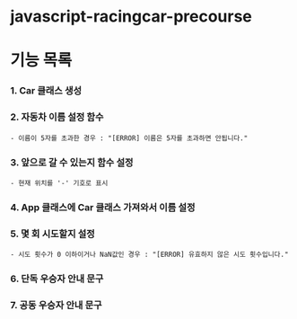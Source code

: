 # javascript-racingcar-precourse

# 기능 목록

### 1. Car 클래스 생성

### 2. 자동차 이름 설정 함수
    - 이름이 5자를 초과한 경우 : "[ERROR] 이름은 5자를 초과하면 안됩니다."

### 3. 앞으로 갈 수 있는지 함수 설정
    - 현재 위치를 '-' 기호로 표시

### 4. App 클래스에 Car 클래스 가져와서 이름 설정


### 5. 몇 회 시도할지 설정
    - 시도 횟수가 0 이하이거나 NaN값인 경우 : "[ERROR] 유효하지 않은 시도 횟수입니다."

### 6. 단독 우승자 안내 문구


### 7. 공동 우승자 안내 문구